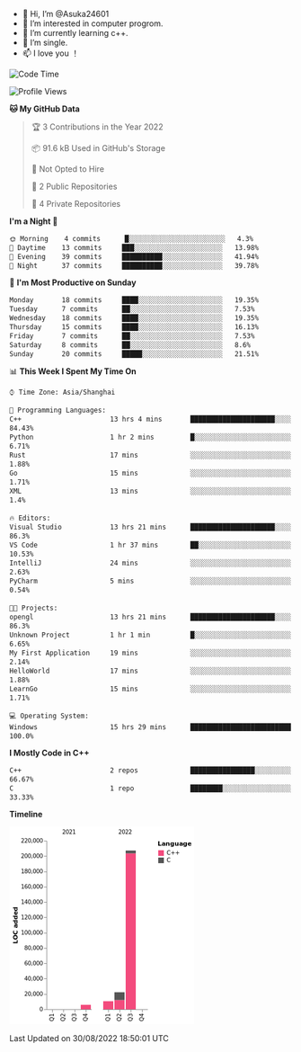 - 👋 Hi, I’m @Asuka24601
- 👀 I’m interested in computer progrom.
- 🌱 I’m currently learning c++.
- 💞️ I’m single.
- 📫 I love you ！

<!--START_SECTION:waka-->
![Code Time](http://img.shields.io/badge/Code%20Time-88%20hrs%2058%20mins-blue)

![Profile Views](http://img.shields.io/badge/Profile%20Views-20-blue)

**🐱 My GitHub Data** 

> 🏆 3 Contributions in the Year 2022
 > 
> 📦 91.6 kB Used in GitHub's Storage 
 > 
> 🚫 Not Opted to Hire
 > 
> 📜 2 Public Repositories 
 > 
> 🔑 4 Private Repositories  
 > 
**I'm a Night 🦉** 

```text
🌞 Morning    4 commits      █░░░░░░░░░░░░░░░░░░░░░░░░   4.3% 
🌆 Daytime    13 commits     ███░░░░░░░░░░░░░░░░░░░░░░   13.98% 
🌃 Evening    39 commits     ██████████░░░░░░░░░░░░░░░   41.94% 
🌙 Night      37 commits     ██████████░░░░░░░░░░░░░░░   39.78%

```
📅 **I'm Most Productive on Sunday** 

```text
Monday       18 commits     ████░░░░░░░░░░░░░░░░░░░░░   19.35% 
Tuesday      7 commits      ██░░░░░░░░░░░░░░░░░░░░░░░   7.53% 
Wednesday    18 commits     ████░░░░░░░░░░░░░░░░░░░░░   19.35% 
Thursday     15 commits     ████░░░░░░░░░░░░░░░░░░░░░   16.13% 
Friday       7 commits      ██░░░░░░░░░░░░░░░░░░░░░░░   7.53% 
Saturday     8 commits      ██░░░░░░░░░░░░░░░░░░░░░░░   8.6% 
Sunday       20 commits     █████░░░░░░░░░░░░░░░░░░░░   21.51%

```


📊 **This Week I Spent My Time On** 

```text
⌚︎ Time Zone: Asia/Shanghai

💬 Programming Languages: 
C++                      13 hrs 4 mins       █████████████████████░░░░   84.43% 
Python                   1 hr 2 mins         █░░░░░░░░░░░░░░░░░░░░░░░░   6.71% 
Rust                     17 mins             ░░░░░░░░░░░░░░░░░░░░░░░░░   1.88% 
Go                       15 mins             ░░░░░░░░░░░░░░░░░░░░░░░░░   1.71% 
XML                      13 mins             ░░░░░░░░░░░░░░░░░░░░░░░░░   1.4%

🔥 Editors: 
Visual Studio            13 hrs 21 mins      █████████████████████░░░░   86.3% 
VS Code                  1 hr 37 mins        ██░░░░░░░░░░░░░░░░░░░░░░░   10.53% 
IntelliJ                 24 mins             ░░░░░░░░░░░░░░░░░░░░░░░░░   2.63% 
PyCharm                  5 mins              ░░░░░░░░░░░░░░░░░░░░░░░░░   0.54%

🐱‍💻 Projects: 
opengl                   13 hrs 21 mins      █████████████████████░░░░   86.3% 
Unknown Project          1 hr 1 min          █░░░░░░░░░░░░░░░░░░░░░░░░   6.65% 
My First Application     19 mins             ░░░░░░░░░░░░░░░░░░░░░░░░░   2.14% 
HelloWorld               17 mins             ░░░░░░░░░░░░░░░░░░░░░░░░░   1.88% 
LearnGo                  15 mins             ░░░░░░░░░░░░░░░░░░░░░░░░░   1.71%

💻 Operating System: 
Windows                  15 hrs 29 mins      █████████████████████████   100.0%

```

**I Mostly Code in C++** 

```text
C++                      2 repos             ████████████████░░░░░░░░░   66.67% 
C                        1 repo              ████████░░░░░░░░░░░░░░░░░   33.33%

```


**Timeline**

![Chart not found](https://raw.githubusercontent.com/Asuka24601/Asuka24601/main/charts/bar_graph.png) 


 Last Updated on 30/08/2022 18:50:01 UTC
<!--END_SECTION:waka-->
